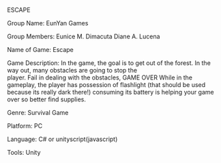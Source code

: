 ESCAPE

Group Name:         EunYan Games

Group Members:      Eunice M. Dimacuta
                    Diane A. Lucena

Name of Game:       Escape

Game Description:   In the game, the goal is to get out of the forest. In the way out, many obstacles are going to stop the     
                    player. Fail in dealing with the obstacles, GAME OVER
                    While in the gameplay, the player has possession of flashlight (that should be used because its really dark                     there!) consuming its battery is helping your game over so better find supplies.

Genre:              Survival Game

Platform:           PC

Language:           C# or unityscript(javascript)

Tools:              Unity
